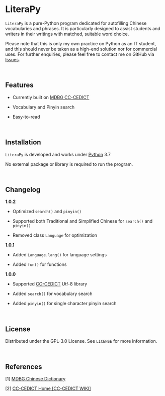 # LiteraPy

``LiteraPy`` is a pure-Python program dedicated for autofilling Chinese vocabularies and phrases. It is particularly designed to assist students and writers in their writings with matched, suitable word choice.

Please note that this is only my own practice on Python as an IT student, and this should never be taken as a high-end solution nor for commercial uses.
For further enquiries, please feel free to contact me on GitHub via [Issues](https://github.com/pystander/LiteraPy/issues).

<br/>

## Features

- Currently built on [MDBG CC-CEDICT](https://www.mdbg.net/chinese/dictionary?page=cedict)

- Vocabulary and Pinyin search

- Easy-to-read

<br/>

## Installation

``LiteraPy`` is developed and works under [Python](https://www.python.org/) 3.7

No external package or library is required to run the program.

<br/>

## Changelog

**1.0.2**

- Optimized ``search()`` and ``pinyin()``

- Supported both Traditional and Simplified Chinese for ``search()`` and ``pinyin()``

- Removed class ``Language`` for optimization

**1.0.1**

- Added ``Language.lang()`` for language settings

- Added ``fun()`` for functions

**1.0.0**

- Supported [CC-CEDICT](https://www.mdbg.net/chinese/dictionary?page=cedict) Utf-8 library

- Added ``search()`` for vocabulary search

- Added ``pinyin()`` for single character pinyin search

<br/>

## License

Distributed under the GPL-3.0 License. See `LICENSE` for more information.

<br/>

## References

[1] [MDBG Chinese Dictionary](https://www.mdbg.net/chinese/dictionary?page=cedict)

[2] [CC-CEDICT Home [CC-CEDICT WIKI]](https://cc-cedict.org/wiki/)
